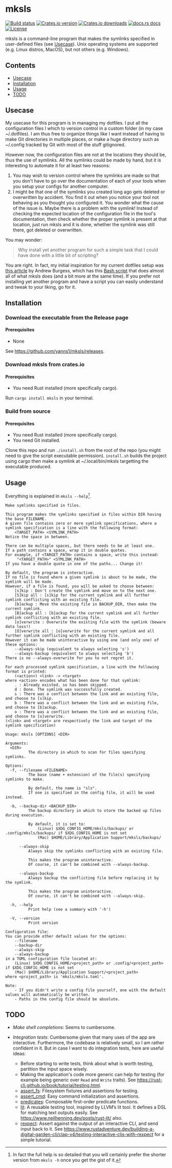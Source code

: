 # mksls

[![Build status](https://img.shields.io/github/actions/workflow/status/yanns1/mksls/build_and_test.yml?style=flat-square)](https://github.com/yanns1/mksls/actions/workflows/build_and_test.yml?query=branch%3Amain)
[![Crates.io version](https://img.shields.io/crates/v/mksls?style=flat-square&color=orange)](https://crates.io/crates/mksls)
[![Crates.io downloads](https://img.shields.io/crates/d/mksls?style=flat-square)](https://crates.io/crates/mksls)
[![docs.rs docs](https://img.shields.io/badge/docs-latest-blue?style=flat-square)](https://docs.rs/mksls)
[![License](https://img.shields.io/badge/license-GPL%203.0-blue?style=flat-square)](https://github.com/yanns1/mksls/blob/main/LICENSE)

mksls is a command-line program that makes the symlinks specified in user-defined files (see [Usecase](#usecase)).
Unix operating systems are supported (e.g. Linux distros, MacOS), but not others (e.g. Windows).

## Contents

- [Usecase](#usecase)
- [Installation](#installation)
- [Usage](#usage)
- [TODO](#todo)

## Usecase

My usecase for this program is in managing my dotfiles.
I put all the configuration files I which to version control in a custom folder (in my case ~/.dotfiles).
I am thus free to organize things like I want instead of having to make Git directories in multiple places, or make a huge directory such as ~/.config tracked by Git with most of the stuff gitignored.

However now, the configuration files are not at the locations they should be, thus the use of symlinks.
All the symlinks could be made by hand, but it is interesting to automate it for at least two reasons:

1. You may wish to version control where the symlinks are made so that you don't have to go over the documentation of each of your tools when you setup your configs for another computer.
1. I might be that one of the symlinks you created long ago gets deleted or overwritten by accident.
   You find it out when you notice your tool not behaving as you thought you configured it.
   You wonder what the cause of the issue is.
   Maybe there is a problem with the symlink!
   Instead of checking the expected location of the configuration file in the tool's documentation, then check whether the proper symlink is present at that location, just run mksls and it is done, whether the symlink was still there, got deleted or overwritten.

You may wonder:

> Why install yet another program for such a simple task that I could have done with a little bit of scripting?

You are right. In fact, my initial inspiration for my current dotfiles setup was [this article](https://shaky.sh/simple-dotfiles/) by Andrew Burgess, which has this [Bash script](https://github.com/andrew8088/dotfiles/blob/main/install/bootstrap.sh) that does almost all of what mksls does (and a bit more at the same time).
If you prefer not installing yet another program and have a script you can easily understand and tweak to your liking, go for it.

## Installation

### Download the executable from the Release page

#### Prerequisites

- None

See <https://github.com/yanns1/mksls/releases>.

### Download mksls from crates.io

#### Prerequisites

- You need Rust installed (more specifically cargo).

Run `cargo install mksls` in your terminal.

### Build from source

#### Prerequisites

- You need Rust installed (more specifically cargo).
- You need Git installed.

Clone this repo and run `./install.sh` from the root of the repo (you might need to give the script executable permission).
`install.sh` builds the project using cargo then make a symlink at ~/.local/bin/mksls targetting the executable produced.

## Usage

Everything is explained in `mksls --help`[^1].

```text
Make symlinks specified in files.

This program makes the symlinks specified in files within DIR having the base FILENAME.
A given file contains zero or more symlink specifications, where a symlink specification is a line with the following format:
    <TARGET_PATH> <SYMLINK_PATH>
Notice the space in between.

There can be multiple spaces, but there needs to be at least one.
If a path contains a space, wrap it in double quotes.
For example, if <TARGET_PATH> contains a space, write this instead:
     "<TARGET_PATH>" <SYMLINK_PATH>
If you have a double quote in one of the paths... Change it!

By default, the program is interactive.
If no file is found where a given symlink is about to be made, the symlink will be made.
However, if a file is found, you will be asked to choose between:
    [s]kip : Don't create the symlink and move on to the next one.
    [S]kip all : [s]kip for the current symlink and all further symlink conflicting with an existing file.
    [b]ackup : Move the existing file in BACKUP_DIR, then make the current symlink.
    [B]ackup all : [b]ackup for the current symlink and all further symlink conflicting with an existing file.
    [o]verwrite : Overwrite the existing file with the symlink (beware data loss!)
    [O]verwrite all : [o]verwrite for the current symlink and all further symlink conflicting with an existing file.
However it can be made uninteractive by using one (and only one) of these options:
    --always-skip (equivalent to always selecting 's')
    --always-backup (equivalent to always selecting 'b')
There is no --always-overwrite for you to not regret it.

For each processed symlink specification, a line with the following format is printed:
    (<action>) <link> -> <target>
where <action> encodes what has been done for that symlink:
    . : Already existed, so has been skipped.
    d : Done. The symlink was successfully created.
    s : There was a conflict between the link and an existing file, and choose to [s]kip.
    b : There was a conflict between the link and an existing file, and choose to [b]ackup.
    o : There was a conflict between the link and an existing file, and choose to [o]verwrite.
(<link> and <target> are respectively the link and target of the symlink specification)

Usage: mksls [OPTIONS] <DIR>

Arguments:
  <DIR>
          The directory in which to scan for files specifying symlinks.

Options:
  -f, --filename <FILENAME>
          The base (name + extension) of the file(s) specifying symlinks to make.

          By default, the name is "sls".
          If one is specified in the config file, it will be used instead.

  -b, --backup-dir <BACKUP_DIR>
          The backup directory in which to store the backed up files during execution.

          By default, it is set to:
              (Linux) $XDG_CONFIG_HOME/mksls/backups/ or .config/mksls/backups/ if $XDG_CONFIG_HOME is not set
              (Mac) $HOME/Library/Application Support/mksls/backups/

      --always-skip
          Always skip the symlinks conflicting with an existing file.

          This makes the program uninteractive.
          Of course, it can't be combined with --always-backup.

      --always-backup
          Always backup the conflicting file before replacing it by the symlink.

          This makes the program uninteractive.
          Of course, it can't be combined with --always-skip.

  -h, --help
          Print help (see a summary with '-h')

  -V, --version
          Print version

Configuration file:
You can provide other default values for the options:
    --filename
    --backup-dir
    --always-skip
    --always-backup
in a TOML configuration file located at:
    (Linux) $XDG_CONFIG_HOME/<project_path> or .config/<project_path> if $XDG_CONFIG_HOME is not set
    (Mac) $HOME/Library/Application Support/<project_path>
where <project_path> is 'mksls/mksls.toml'.

Note:
    - If you didn't write a config file yourself, one with the default values will automatically be written.
    - Paths in the config file should be absolute.
```

## TODO

- *Make shell completions*: Seems to cumbersome.

- *Integration tests*: Cumbersome given that many uses of the app are interactive.
  Furthermore, the codebase is relatively small, so I am rather confident in it.
  But in case I want to do integration tests, here are useful ideas:

  - Before starting to write tests, think about what is worth testing, partition
    the input space wisely.
  - Making the application's code more generic can help for testing (for example
    being generic over `Read` and `Write` traits).
    See <https://rust-cli.github.io/book/tutorial/testing.html>.
  - [assert_fs](https://docs.rs/assert_fs/latest/assert_fs/): Filesystem fixtures
    and assertions for testing.
  - [assert_cmd](https://docs.rs/assert_cmd/latest/assert_cmd/): Easy command
    initialization and assertions.
  - [predicates](https://docs.rs/predicates/latest/predicates/): Composable
    first-order predicate functions.
  - [lit](https://docs.rs/lit/latest/lit/): A reusable testing tool, inspired by
    LLVM’s lit tool. It defines a DSL for matching text outputs easily.
    See <https://www.neilhenning.dev/posts/rust-lit/> also.
  - [rexpect](https://docs.rs/rexpect/latest/rexpect/): Assert against the output
    of an interactive CLI, and send input back to it. See
    <https://www.rustadventure.dev/building-a-digital-garden-cli/clap-v4/testing-interactive-clis-with-rexpect>
    for a simple tutorial.

[^1]: In fact the full help is so detailed that you will certainly prefer the shorter version from `mksls -h` once you get the gist of it.
